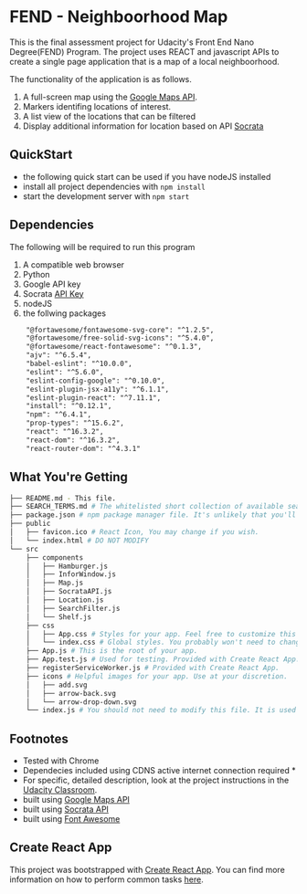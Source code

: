 # FEND - Neighboorhood Map

This is the final assessment project for Udacity's Front End Nano Degree(FEND) Program.
The project uses REACT and javascript APIs to create a single page application that is a map of a local neighboorhood.

The functionality of the application is as follows.
1. A full-screen map using the [Google Maps API](https://cloud.google.com/maps-platform/).
2. Markers identifing locations of interest.
3. A list view of the locations that can be filtered
4. Display additional information for location based on API [Socrata](https://dev.socrata.com/foundry/data.lacity.org/xyvg-dst2)

## QuickStart

* the following quick start can be used if you have nodeJS installed
* install all project dependencies with `npm install`
* start the development server with `npm start`

## Dependencies

The following will be required to run this program

1. A compatible web browser
2. Python
3. Google API key
4. Socrata [API Key](https://data.lacity.org/login)
5. nodeJS
6. the follwing packages
```xml
    "@fortawesome/fontawesome-svg-core": "^1.2.5",
    "@fortawesome/free-solid-svg-icons": "^5.4.0",
    "@fortawesome/react-fontawesome": "^0.1.3",
    "ajv": "^6.5.4",
    "babel-eslint": "^10.0.0",
    "eslint": "^5.6.0",
    "eslint-config-google": "^0.10.0",
    "eslint-plugin-jsx-a11y": "^6.1.1",
    "eslint-plugin-react": "^7.11.1",
    "install": "^0.12.1",
    "npm": "^6.4.1",
    "prop-types": "^15.6.2",
    "react": "^16.3.2",
    "react-dom": "^16.3.2",
    "react-router-dom": "^4.3.1"
```
## What You're Getting
```bash
├── README.md - This file.
├── SEARCH_TERMS.md # The whitelisted short collection of available search terms for you to use with your app.
├── package.json # npm package manager file. It's unlikely that you'll need to modify this.
├── public
│   ├── favicon.ico # React Icon, You may change if you wish.
│   └── index.html # DO NOT MODIFY
└── src
    ├── components
    │   ├── Hamburger.js
    │   ├── InforWindow.js
    │   ├── Map.js
    │   ├── SocrataAPI.js
    │   ├── Location.js
    │   ├── SearchFilter.js
    │   └── Shelf.js
    ├── css
    │   ├── App.css # Styles for your app. Feel free to customize this as you desire.
    │   └── index.css # Global styles. You probably won't need to change anything here.
    ├── App.js # This is the root of your app.
    ├── App.test.js # Used for testing. Provided with Create React App.
    ├── registerServiceWorker.js # Provided with Create React App.
    ├── icons # Helpful images for your app. Use at your discretion.
    │   ├── add.svg
    │   ├── arrow-back.svg
    │   └── arrow-drop-down.svg
    └── index.js # You should not need to modify this file. It is used for DOM rendering

```

## Footnotes

* Tested with Chrome
* Dependecies included using CDNS active internet connection required *
* For specific, detailed description, look at the project instructions in the [Udacity Classroom](https://classroom.udacity.com/).
* built using [Google Maps API](https://cloud.google.com/maps-platform/)
* built using [Socrata API](https://dev.socrata.com/foundry/data.lacity.org/xyvg-dst2)
* built using [Font Awesome](https://fontawesome.com/)

## Create React App

This project was bootstrapped with [Create React App](https://github.com/facebookincubator/create-react-app). You can find more information on how to perform common tasks [here](https://github.com/facebookincubator/create-react-app/blob/master/packages/react-scripts/template/README.md).

